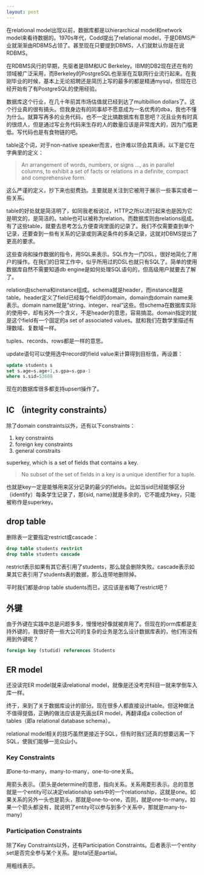 ```yaml
---
layout: post
---
```


在relational model出现以前，数据库都是以hierarchical model和network model来看待数据的。1970s年代，Codd提出了relational model，于是DBMS产业就渐渐由RDBMS占领了。甚至现在只要提到DBMS，人们就默认你是在说RDBMS。

在RDBMS风行的早期，先驱者是IBM和UC Berkeley。IBM的DB2现在还在有的领域被广泛采用，而Berkeley的PostgreSQL也渐渐在互联网行业流行起来。在我刚毕业的时候，基本上无论招聘还是简历上写的最多的都是精通mysql，但现在已经开始有了有PostgreSQL的使用经验。

数据库这个行业，在几十年前其市场估值就已经到达了multibillion dollars了。这个行业真的很有搞头。但我身边有的同事却不愿意成为一名优秀的dba，我也不懂为什么。就算写再多的业务代码，也不一定比搞数据库有意思吧？况且业务有时真的很烦人，但是通过写业务代码来生存的人的数量应该是非常庞大的，因为门槛更低。写代码也是有食物链的吧。

table这个词，对于non-native speaker而言，也许难以领会其真谛。以下是它在字典里的定义：

> An arrangement of words, numbers, or signs ..., as in parallel columns, to exhibit a set of facts or relations in a definite, compact and comprehensive form.

这么严谨的定义，抄下来也挺费劲。主要就是关注到它被用于展示一些事实或者一些关系。

table的好处就是简洁明了，如同我老板说过，HTTP之所以流行起来也是因为它是明文的，是简洁的。table也可以被称为relation。而数据库则由relations组成。有了这些table，就要去思考怎么方便查询里面的记录了。我们不仅需要查到单个记录，还要查到一些有关系的记录或则满足条件的多条记录，这就对DBMS提出了更高的要求。

这些查询和操作数据的指令，用SQL来表示。SQL作为一门DSL，很好地简化了用户的操作。在我们的日常工作中，似乎所用过的DSL也就只有SQL了。简单的使用数据库自然不需要知道db engine是如何处理SQL语句的，但高级用户就要去了解了。

relation由schema和instance组成。schema就是header，而instance就是table。header定义了field已经每个field的domain，domain由domain name来表示。domain name就是“string、integer、real”这些。但schema在数据库实际的使用中，却有另外一个含义，不是header的意思，容易搞混。domain指定的就是这个field有一个固定的a set of associated values。就和我们在数学里描述有理数域、复数域一样。

tuples、records、rows都是一样的意思。

update语句可以使用选中record的field value来计算得到目标值，再设置：

```sql
update students s
set s.age=s.age+1,s.gpa=s.gpa-1
where s.sid=53688
```

现在的数据库很多都支持upsert操作了。


## IC （integrity constraints）

除了domain constraints以外，还有以下constraints：

1. key constraints
2. foreign key constraints
3. general constraits

superkey, which is a set of fields that contains a key.

> No subset of the set of fields in a key is a unique identifier for a tuple.

也就是key一定是能够用来区分记录的最少的fields。比如当sid已经能够区分（identify）每条学生记录了，那{sid, name}就是多余的，它不能成为key，只能被称作是superkey。

## drop table

删除表一定要指定restrict或cascade：

```sql
drop table students restrict
drop table students cascade
```

restrict表示如果有其它表引用了students，那么就会删除失败。cascade表示如果其它表引用了students表的数据，那么连带地删除掉。

平时我们都是drop table students而已，这应该是省略了restrict吧？

## 外键

由于外键在实践中总是问题多多，慢慢地好像就被弃用了。但现在的orm库都是支持外键的，我很好奇一些大公司的复杂的业务是怎么设计数据库表的，他们有没有用到外键呢？

```sql
foreign key (studid) references Students
```

## ER model

还没读完ER model就来读relational model，就像是还没考完科目一就来学倒车入库一样。

终于，来到了关于数据库设计的部分。现在很多人都直接设计table。但这种做法不值得提倡，正确的做法应该是先画出ER model，再翻译成a collection of tables（即a relational database schema）。

relational model相关的技巧虽然更接近于SQL，但有时我们还真的想要远离一下SQL，使我们能够一览众山小。

### Key Constraints

即one-to-many，many-to-many，one-to-one关系。

用箭头表示。（箭头是determine的意思，指向关系。关系用菱形表示。总的意思就是一个entity可以决定relationship sets中的一个relationship，这就是one。如果关系的另外一头也是箭头，那就是one-to-one，否则，就是one-to-many。如果一个箭头都没有，就说明了entity可以参与到多个关系中，那就是many-to-many）

### Participation Constraints

除了Key Constraints以外，还有Participation Constraints。后者表示一个entity set是否完全参与某个关系。是total还是partial。

用粗线表示。
